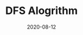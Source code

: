 ---
layout: post
title: DFS Alogrithm
date: 2020-08-12
excerpt: "DFS Algo"
category: [Alogorithm]
tags: [Alogorithm]
comments: false
---